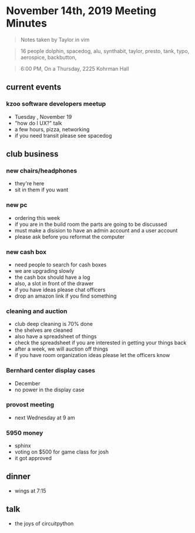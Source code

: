 # November 14th, 2019 Meeting Minutes
> Notes taken by Taylor in vim

> 16 people  dolphin, spacedog, alu, synthabit, taylor, presto, tank, typo, aerospice, backbutton, 

> 6:00 PM, On a Thursday, 2225 Kohrman Hall

## current events

### kzoo software developers meetup
* Tuesday , November 19
* "how do I UX?" talk
* a few hours, pizza, networking
* if you need transit please see spacedog
 
## club business

### new chairs/headphones
* they're here
* sit in them if you want
  
### new pc
* ordering this week
* if you are in the build room the parts are going to be discussed
* must make a disision to have an admin account and a user account
* please ask before you reformat the computer

### new cash box
* need people to search for cash boxes
* we are upgrading slowly
* the cash box should have a log 
* also, a slot in front of the drawer
* if you have ideas please chat officers
* drop an amazon link if you find something
   
### cleaning and auction
* club deep cleaning is 70% done
* the shelves are cleaned
* also have a spreadsheet of things 
* check the spreadsheet if you are interested in getting your things back
* after a week, we will auction off things
* if you have room organization ideas please let the officers know
    
### Bernhard center display cases
* December
* no power in the display case

### provost meeting
* next Wednesday at 9 am
  
### 5950 money
* sphinx
* voting on $500 for game class for josh
* it got approved

## dinner
*  wings at 7:15

## talk
* the joys of circuitpython


